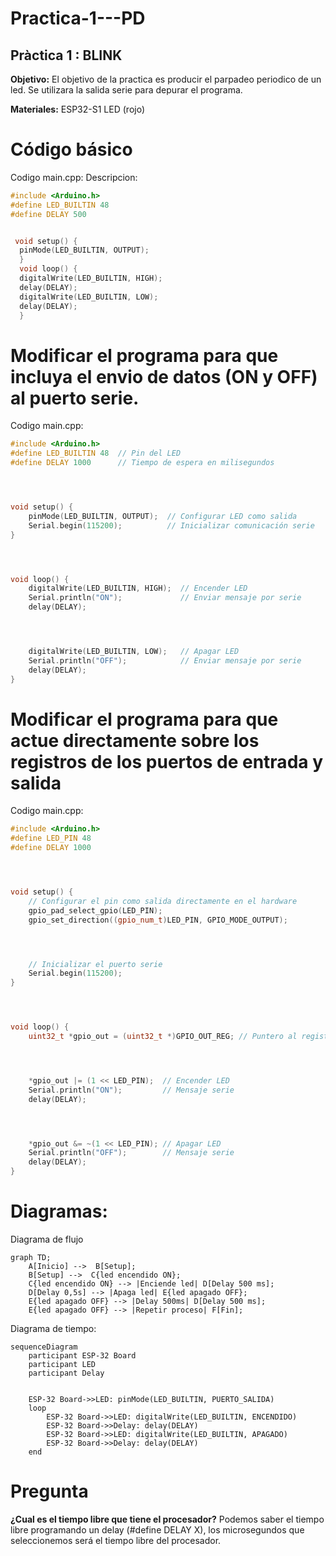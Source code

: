 # Practica-1---PD
## **Pràctica 1 : BLINK**

**Objetivo:**
El objetivo de la practica es producir el parpadeo periodico de un led. Se utilizara la salida serie para depurar el programa.

**Materiales:**
ESP32-S1
LED (rojo)

# **Código básico**
Codigo main.cpp:
Descripcion:

```cpp
#include <Arduino.h>
#define LED_BUILTIN 48
#define DELAY 500


 void setup() {
  pinMode(LED_BUILTIN, OUTPUT);
  }
  void loop() {
  digitalWrite(LED_BUILTIN, HIGH);
  delay(DELAY);
  digitalWrite(LED_BUILTIN, LOW);
  delay(DELAY);
  }
```
# **Modificar el programa para que incluya el envio de datos (ON y OFF) al puerto serie.**
Codigo main.cpp:
```cpp
#include <Arduino.h>
#define LED_BUILTIN 48  // Pin del LED
#define DELAY 1000      // Tiempo de espera en milisegundos




void setup() {
    pinMode(LED_BUILTIN, OUTPUT);  // Configurar LED como salida
    Serial.begin(115200);          // Inicializar comunicación serie
}




void loop() {
    digitalWrite(LED_BUILTIN, HIGH);  // Encender LED
    Serial.println("ON");             // Enviar mensaje por serie
    delay(DELAY);                    




    digitalWrite(LED_BUILTIN, LOW);   // Apagar LED
    Serial.println("OFF");            // Enviar mensaje por serie
    delay(DELAY);                    
}
```


# **Modificar el programa para que actue directamente sobre los registros de los puertos de entrada y salida**
Codigo main.cpp:
```cpp
#include <Arduino.h>
#define LED_PIN 48
#define DELAY 1000




void setup() {
    // Configurar el pin como salida directamente en el hardware
    gpio_pad_select_gpio(LED_PIN);
    gpio_set_direction((gpio_num_t)LED_PIN, GPIO_MODE_OUTPUT);




    // Inicializar el puerto serie
    Serial.begin(115200);
}




void loop() {
    uint32_t *gpio_out = (uint32_t *)GPIO_OUT_REG; // Puntero al registro GPIO




    *gpio_out |= (1 << LED_PIN);  // Encender LED
    Serial.println("ON");         // Mensaje serie
    delay(DELAY);




    *gpio_out &= ~(1 << LED_PIN); // Apagar LED
    Serial.println("OFF");        // Mensaje serie
    delay(DELAY);
}
```


# **Diagramas:**

Diagrama de flujo
```mermaid
graph TD;
    A[Inicio] -->  B[Setup];
    B[Setup] -->  C{led encendido ON};
    C{led encendido ON} --> |Enciende led| D[Delay 500 ms];
    D[Delay 0,5s] --> |Apaga led| E{led apagado OFF};
    E{led apagado OFF} --> |Delay 500ms| D[Delay 500 ms];
    E{led apagado OFF} --> |Repetir proceso| F[Fin];
```
Diagrama de tiempo:
```mermaid
sequenceDiagram
    participant ESP-32 Board
    participant LED
    participant Delay


    ESP-32 Board->>LED: pinMode(LED_BUILTIN, PUERTO_SALIDA)
    loop
        ESP-32 Board->>LED: digitalWrite(LED_BUILTIN, ENCENDIDO)
        ESP-32 Board->>Delay: delay(DELAY)
        ESP-32 Board->>LED: digitalWrite(LED_BUILTIN, APAGADO)
        ESP-32 Board->>Delay: delay(DELAY)
    end
```

# **Pregunta**
**¿Cual es el tiempo libre que tiene el procesador?**
Podemos saber el tiempo libre programando un delay (#define DELAY X), los microsegundos que seleccionemos será el tiempo libre del procesador.



